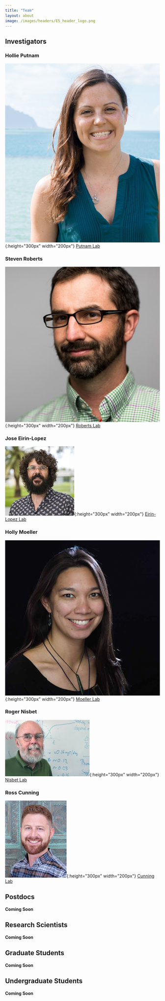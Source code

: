 ```yaml
---
title: "Team"
layout: about
image: /images/headers/E5_header_logo.png
---
```


## Investigators
 
### Hollie Putnam  
![Putnam](https://github.com/urol-e5/urol-e5.github.io/blob/master/images/HP_profile.jpg?raw=true){:height="300px" width="200px"}
[Putnam Lab](http://putnamlab.com/)

### Steven Roberts
![Roberts](https://github.com/urol-e5/urol-e5.github.io/blob/master/images/SR_profile.jpg?raw=true){:height="300px" width="200px"}
[Roberts Lab](http://faculty.washington.edu/sr320/) 
 
### Jose Eirin-Lopez 
![Eirin-Lopez](https://github.com/urol-e5/urol-e5.github.io/blob/master/images/JEL_profile.jpeg?raw=true){:height="300px" width="200px"}
[Eirin-Lopez Lab](https://environmentalepigenetics.com/)

### Holly Moeller  
![Moeller](https://github.com/urol-e5/urol-e5.github.io/blob/master/images/HM_profile.jpg?raw=true){:height="300px" width="200px"}
[Moeller Lab](https://moellerlab.org/)

### Roger Nisbet  
![Nisbet](https://github.com/urol-e5/urol-e5.github.io/blob/master/images/RN_profile.jpeg?raw=true){:height="300px" width="200px"}
[Nisbet Lab](https://www.eemb.ucsb.edu/people/faculty/nisbet)

### Ross Cunning  
![Cunning](https://github.com/urol-e5/urol-e5.github.io/blob/master/images/RC_profile.jpg?raw=true){:height="300px" width="200px"}
[Cunning Lab](https://www.sheddaquarium.org/Conservation--Research/Conservation-Research-Experts/ross-cunning/)

## Postdocs
#### Coming Soon

## Research Scientists
#### Coming Soon

## Graduate Students
#### Coming Soon 

## Undergraduate Students
#### Coming Soon  

